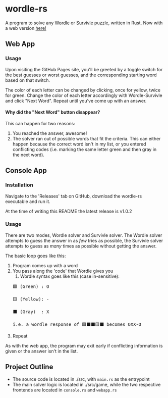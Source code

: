# wordle-rs
A program to solve any [Wordle](https://www.nytimes.com/games/wordle/index.html) or [Survivle](https://lazyguyy.github.io/survivle/) puzzle, written in Rust. Now with a web version [here!](https://rpeabody43.github.io/wordle-rs/)

## Web App
### Usage
Upon visiting the GitHub Pages site, you'll be greeted by a toggle switch for the best guesses or worst guesses, and the corresponding starting word based on that switch.

The color of each letter can be changed by clicking, once for yellow, twice for green. Change the color of each letter accordingly with Wordle-Survivle and click "Next Word". Repeat until you've come up with an answer.


#### Why did the "Next Word" button disappear?
This can happen for two reasons:

1. You reached the answer, awesome!
2. The solver ran out of possible words that fit the criteria. This can either happen because the correct word isn't in my list, or you entered conflicting codes (i.e. marking the same letter green and then gray in the next word).

## Console App
### Installation
Navigate to the 'Releases' tab on GitHub, download the wordle-rs executable and run it.

At the time of writing this README the latest release is v1.0.2

### Usage
There are two modes, Wordle solver and Survivle solver.
The Wordle solver attempts to guess the answer in as *few* tries as possible,
the Survivle solver attempts to guess as *many* times as possible without getting the answer.

The basic loop goes like this:
1. Program comes up with a word
2. You pass along the 'code' that Wordle gives you
   1. Wordle syntax goes like this (case in-sensitive):
   <pre>
   🟩 (Green) : O

   🟨 (Yellow): -

   ⬛ (Gray)  : X

   i.e. a wordle response of 🟩⬛⬛🟨⬛ becomes OXX-O
   </pre>
3. Repeat

As with the web app, the program may exit early if conflicting information is given or the answer isn't in the list.

## Project Outline
- The source code is located in ./src, with `main.rs` as the entrypoint
- The main solver logic is located in ./src/game, while the two respective frontends are located in `console.rs` and `webapp.rs`
